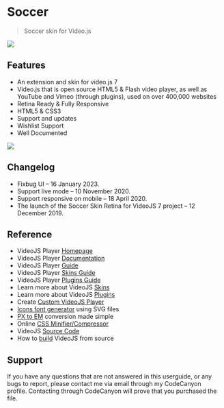 # Soccer

> Soccer skin for Video.js

<img src="./_images/soccer/1.png">

## Features

- An extension and skin for video.js 7
- Video.js that is open source HTML5 & Flash video player, as well as YouTube and Vimeo (through plugins), used on over 400,000 websites
- Retina Ready & Fully Responsive
- HTML5 & CSS3
- Support and updates
- Wishlist Support
- Well Documented

<img src="./_images/soccer/2.png">

## Changelog

- Fixbug UI – 16 January 2023.
- Support live mode – 10 November 2020.
- Support responsive on mobile – 18 April 2020.
- The launch of the Soccer Skin Retina for VideoJS 7 project – 12 December 2019.

## Reference

- VideoJS Player [Homepage](http://www.videojs.com)
- VideoJS Player [Documentation](https://docs.videojs.com/)
- VideoJS Player [Guide](https://videojs.com/guides/)
- VideoJS Player [Skins Guide](https://videojs.com/guides/skins/)
- VideoJS Player [Plugins Guide](https://videojs.com/guides/plugins/)
- Learn more about VideoJS [Skins](https://github.com/videojs/video.js/wiki/Skins)
- Learn more about VideoJS [Plugins](https://github.com/videojs/video.js/wiki/Plugins)
- Create [Custom VideoJS Player](https://codepen.io/CodeWithNiranjan/pen/jOawdvv)
- [Icons font generator](https://icomoon.io/app/) using SVG files
- [PX to EM](http://pxtoem.com) conversion made simple
- Online [CSS Minifier/Compressor](http://cssshrink.com)
- VideoJS [Source Code](https://github.com/videojs/video.js)
- How to [build](https://github.com/videojs/video.js/blob/main/CONTRIBUTING.md#building-videojs) VideoJS from source

## Support

If you have any questions that are not answered in this userguide, or any bugs to report, please contact me via email through my CodeCanyon profile. Contacting through CodeCanyon will prove that you purchased the file.